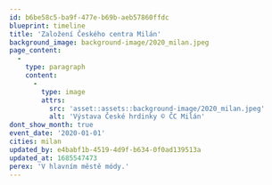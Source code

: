 ```yaml
---
id: b6be58c5-ba9f-477e-b69b-aeb57860ffdc
blueprint: timeline
title: 'Založení Českého centra Milán'
background_image: background-image/2020_milan.jpeg
page_content:
  -
    type: paragraph
    content:
      -
        type: image
        attrs:
          src: 'asset::assets::background-image/2020_milan.jpeg'
          alt: 'Výstava České hrdinky © ČC Milán'
dont_show_month: true
event_date: '2020-01-01'
cities: milan
updated_by: e4babf1b-4519-4d9f-b634-0f0ad139513a
updated_at: 1685547473
perex: 'V hlavním městě módy.'
---
```

